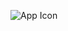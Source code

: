![App Icon](https://github.com/tawfik-software/todolistsimple/blob/d8385fdd5ced78bec3ed503a7e159478ed21b7e0/Todolistsimple%20-%20presentation.png)
